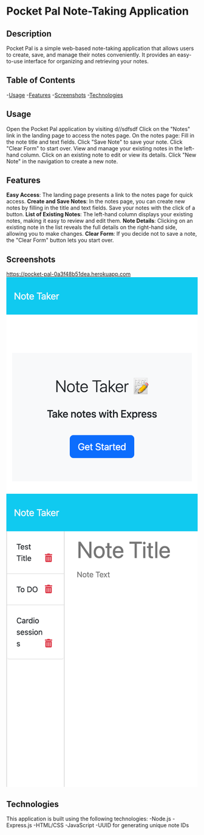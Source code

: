 # Pocket Pal Note-Taking Application

## Description

Pocket Pal is a simple web-based note-taking application that allows users to create, save, and manage their notes conveniently. It provides an easy-to-use interface for organizing and retrieving your notes.

## Table of Contents

-[Usage](#usage)
-[Features](#features)
-[Screenshots](#screenshots)
-[Technologies](#technologies)

## Usage
Open the Pocket Pal application by visiting d//sdfsdf
Click on the "Notes" link in the landing page to access the notes page.
On the notes page:
Fill in the note title and text fields.
Click "Save Note" to save your note.
Click "Clear Form" to start over.
View and manage your existing notes in the left-hand column.
Click on an existing note to edit or view its details.
Click "New Note" in the navigation to create a new note.

## Features

**Easy Access**: The landing page presents a link to the notes page for quick access.
**Create and Save Notes**: In the notes page, you can create new notes by filling in the title and text fields. Save your notes with the click of a button.
**List of Existing Notes**: The left-hand column displays your existing notes, making it easy to review and edit them.
**Note Details**: Clicking on an existing note in the list reveals the full details on the right-hand side, allowing you to make changes.
**Clear Form**: If you decide not to save a note, the "Clear Form" button lets you start over.
 
 ## Screenshots
https://pocket-pal-0a3f48b51dea.herokuapp.com
![Screenshot 1](/public/assets/images.screenshots/localhost_7777_.png)
![Screenshot 2](/public/assets/images.screenshots/localhost_7777_notes.png)

## Technologies
This application is built using the following technologies:
-Node.js
-Express.js
-HTML/CSS
-JavaScript
-UUID for generating unique note IDs
